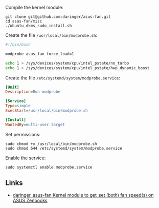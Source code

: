 Compile the kernel module:

```
git clone git@github.com:daringer/asus-fan.git
cd asus-fan/misc
./ubuntu_dkms_sudo_install.sh
```

Create the file `/usr/local/bin/modprobe.sh`:

```bash
#!/bin/bash

modprobe asus_fan force_load=1

echo 1 > /sys/devices/system/cpu/intel_pstate/no_turbo
echo 1 > /sys/devices/system/cpu/intel_pstate/hwp_dynamic_boost
```

Create the file `/etc/systemd/system/modprobe.service`:

```ini
[Unit]
Description=Run modprobe

[Service]
Type=simple
ExecStart=/usr/local/bin/modprobe.sh

[Install]
WantedBy=multi-user.target
```

Set permissions:

```
sudo chmod +x /usr/local/bin/modprobe.sh
sudo chmod 644 /etc/systemd/system/modprobe.service
```

Enable the service:

```
sudo systemctl enable modprobe.service
```

## Links

 - [daringer_asus-fan Kernel module to get_set (both) fan speed(s) on ASUS Zenbooks](https://github.com/daringer/asus-fan?tab=readme-ov-file#ubuntu)
